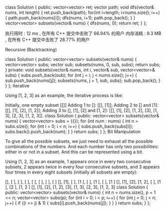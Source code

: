 class Solution {
public:
    vector<vector<int>> ret;
    vector<int> path;
    void dfs(vector<int>& nums, int length)
    {
        ret.push_back(path);
        for(int i=length; i<nums.size(); i++)
        {
            path.push_back(nums[i]);
            dfs(nums, i+1);
            path.pop_back();
        }
    }
    vector<vector<int>> subsets(vector<int>& nums) {
        dfs(nums, 0);
        return ret;
    }
};

执行用时 :
12 ms
, 在所有 C++ 提交中击败了
66.94%
的用户
内存消耗 :
9.3 MB
, 在所有 C++ 提交中击败了
28.77%
的用户

Recursive (Backtracking)

class Solution {
public:
    vector<vector<int>> subsets(vector<int>& nums) {
        vector<vector<int>> subs;
        vector<int> sub;
        subsets(nums, 0, sub, subs);
        return subs;
    }
private:
    void subsets(vector<int>& nums, int i, vector<int>& sub, vector<vector<int>>& subs) {
        subs.push_back(sub);
        for (int j = i; j < nums.size(); j++) {
            sub.push_back(nums[j]);
            subsets(nums, j + 1, sub, subs);
            sub.pop_back();
        }
    }
};
Iterative

Using [1, 2, 3] as an example, the iterative process is like:

Initially, one empty subset [[]]
Adding 1 to []: [[], [1]];
Adding 2 to [] and [1]: [[], [1], [2], [1, 2]];
Adding 3 to [], [1], [2] and [1, 2]: [[], [1], [2], [1, 2], [3], [1, 3], [2, 3], [1, 2, 3]].
class Solution {
public:
    vector<vector<int>> subsets(vector<int>& nums) {
        vector<vector<int>> subs = {{}};
        for (int num : nums) {
            int n = subs.size();
            for (int i = 0; i < n; i++) {
                subs.push_back(subs[i]); 
                subs.back().push_back(num);
            }
        }
        return subs;
    }
}; 
Bit Manipulation

To give all the possible subsets, we just need to exhaust all the possible combinations of the numbers. And each number has only two possibilities: either in or not in a subset. And this can be represented using a bit.

Using [1, 2, 3] as an example, 1 appears once in every two consecutive subsets, 2 appears twice in every four consecutive subsets, and 3 appears four times in every eight subsets (initially all subsets are empty):

[], [ ], [ ], [    ], [ ], [    ], [    ], [       ]
[], [1], [ ], [1   ], [ ], [1   ], [    ], [1      ]
[], [1], [2], [1, 2], [ ], [1   ], [2   ], [1, 2   ]
[], [1], [2], [1, 2], [3], [1, 3], [2, 3], [1, 2, 3]
class Solution {
public:
    vector<vector<int>> subsets(vector<int>& nums) {
        int n = nums.size(), p = 1 << n;
        vector<vector<int>> subs(p);
        for (int i = 0; i < p; i++) {
            for (int j = 0; j < n; j++) {
                if ((i >> j) & 1) {
                    subs[i].push_back(nums[j]);
                }
            }
        }
        return subs;
    }
};